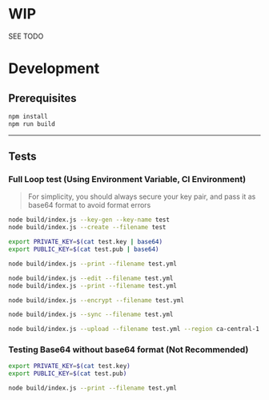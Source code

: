 # WIP

SEE TODO

# Development

## Prerequisites

```bash
npm install
npm run build
```

---

## Tests

### Full Loop test (Using Environment Variable, CI Environment)

> For simplicity, you should always secure your key pair, and pass it as base64 format to avoid format errors

```bash
node build/index.js --key-gen --key-name test
node build/index.js --create --filename test

export PRIVATE_KEY=$(cat test.key | base64)
export PUBLIC_KEY=$(cat test.pub | base64)

node build/index.js --print --filename test.yml

node build/index.js --edit --filename test.yml
node build/index.js --print --filename test.yml

node build/index.js --encrypt --filename test.yml

node build/index.js --sync --filename test.yml

node build/index.js --upload --filename test.yml --region ca-central-1 --provider aws

```

### Testing Base64 without base64 format (Not Recommended)

```bash
export PRIVATE_KEY=$(cat test.key)
export PUBLIC_KEY=$(cat test.pub)

node build/index.js --print --filename test.yml
```
